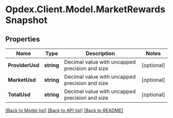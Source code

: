 # Opdex.Client.Model.MarketRewardsSnapshot

## Properties

Name | Type | Description | Notes
------------ | ------------- | ------------- | -------------
**ProviderUsd** | **string** | Decimal value with uncapped precision and size | [optional] 
**MarketUsd** | **string** | Decimal value with uncapped precision and size | [optional] 
**TotalUsd** | **string** | Decimal value with uncapped precision and size | [optional] 

[[Back to Model list]](../README.md#documentation-for-models) [[Back to API list]](../README.md#documentation-for-api-endpoints) [[Back to README]](../README.md)

